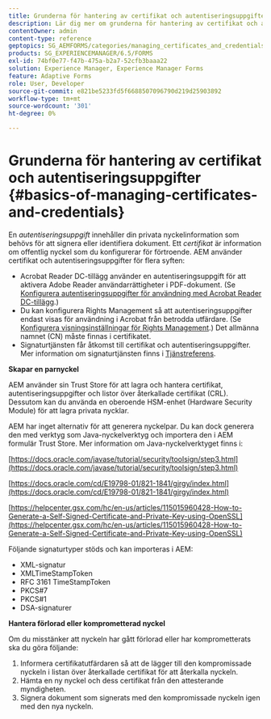 ```yaml
---
title: Grunderna för hantering av certifikat och autentiseringsuppgifter
description: Lär dig mer om grunderna för hantering av certifikat och autentiseringsuppgifter.
contentOwner: admin
content-type: reference
geptopics: SG_AEMFORMS/categories/managing_certificates_and_credentials
products: SG_EXPERIENCEMANAGER/6.5/FORMS
exl-id: 74bf0e77-f47b-475a-b2a7-52cfb3baaa22
solution: Experience Manager, Experience Manager Forms
feature: Adaptive Forms
role: User, Developer
source-git-commit: e821be5233fd5f6688507096790d219d25903892
workflow-type: tm+mt
source-wordcount: '301'
ht-degree: 0%

---
```


# Grunderna för hantering av certifikat och autentiseringsuppgifter {#basics-of-managing-certificates-and-credentials}

En *autentiseringsuppgift* innehåller din privata nyckelinformation som behövs för att signera eller identifiera dokument. Ett *certifikat* är information om offentlig nyckel som du konfigurerar för förtroende. AEM använder certifikat och autentiseringsuppgifter för flera syften:

* Acrobat Reader DC-tillägg använder en autentiseringsuppgift för att aktivera Adobe Reader användarrättigheter i PDF-dokument. (Se [Konfigurera autentiseringsuppgifter för användning med Acrobat Reader DC-tillägg](/help/forms/using/admin-help/configuring-credentials-acrobat-reader-dc.md#configuring-credentials-for-use-with-acrobat-reader-dc-extensions).)
* Du kan konfigurera Rights Management så att autentiseringsuppgifter endast visas för användning i Acrobat från betrodda utfärdare. (Se [Konfigurera visningsinställningar för Rights Management](/help/forms/using/admin-help/configuring-client-server-options.md#configure-document-security-display-settings).) Det allmänna namnet (CN) måste finnas i certifikatet.
* Signaturtjänsten får åtkomst till certifikat och autentiseringsuppgifter. Mer information om signaturtjänsten finns i [Tjänstreferens](https://www.adobe.com/go/learn_aemforms_services_65).

**Skapar en parnyckel**

AEM använder sin Trust Store för att lagra och hantera certifikat, autentiseringsuppgifter och listor över återkallade certifikat (CRL). Dessutom kan du använda en oberoende HSM-enhet (Hardware Security Module) för att lagra privata nycklar.

AEM har inget alternativ för att generera nyckelpar. Du kan dock generera den med verktyg som Java-nyckelverktyg och importera den i AEM formulär Trust Store. Mer information om Java-nyckelverktyget finns i:

[https://docs.oracle.com/javase/tutorial/security/toolsign/step3.html](https://docs.oracle.com/javase/tutorial/security/toolsign/step3.html)

[https://docs.oracle.com/cd/E19798-01/821-1841/gjrgy/index.html](https://docs.oracle.com/cd/E19798-01/821-1841/gjrgy/index.html)

[https://helpcenter.gsx.com/hc/en-us/articles/115015960428-How-to-Generate-a-Self-Signed-Certificate-and-Private-Key-using-OpenSSL](https://helpcenter.gsx.com/hc/en-us/articles/115015960428-How-to-Generate-a-Self-Signed-Certificate-and-Private-Key-using-OpenSSL)

Följande signaturtyper stöds och kan importeras i AEM:

* XML-signatur
* XMLTimeStampToken
* RFC 3161 TimeStampToken
* PKCS#7
* PKCS#1
* DSA-signaturer

**Hantera förlorad eller komprometterad nyckel**

Om du misstänker att nyckeln har gått förlorad eller har komprometterats ska du göra följande:

1. Informera certifikatutfärdaren så att de lägger till den kompromissade nyckeln i listan över återkallade certifikat för att återkalla nyckeln.
1. Hämta en ny nyckel och dess certifikat från den attesterande myndigheten.
1. Signera dokument som signerats med den kompromissade nyckeln igen med den nya nyckeln.
